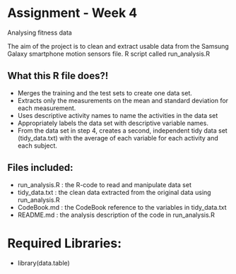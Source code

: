 # Assignment - Week 4
Analysing fitness data

The aim of the project is to clean and extract usable data from the Samsung Galaxy smartphone motion sensors file. R script called run_analysis.R

## What this R file does?!
* Merges the training and the test sets to create one data set.
* Extracts only the measurements on the mean and standard deviation for each measurement.
* Uses descriptive activity names to name the activities in the data set
* Appropriately labels the data set with descriptive variable names.
* From the data set in step 4, creates a second, independent tidy data set (tidy_data.txt) with the average of each variable for each activity and each subject.

## Files included:
* run_analysis.R : the R-code to read and manipulate data set
* tidy_data.txt : the clean data extracted from the original data using run_analysis.R
* CodeBook.md : the CodeBook reference to the variables in tidy_data.txt
* README.md : the analysis description of the code in run_analysis.R

# Required Libraries:

* library(data.table)
